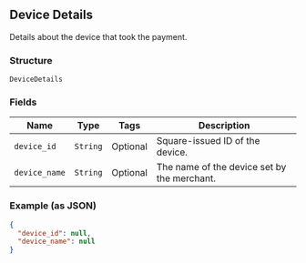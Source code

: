 ## Device Details

Details about the device that took the payment.

### Structure

`DeviceDetails`

### Fields

| Name | Type | Tags | Description |
|  --- | --- | --- | --- |
| `device_id` | `String` | Optional | Square-issued ID of the device. |
| `device_name` | `String` | Optional | The name of the device set by the merchant. |

### Example (as JSON)

```json
{
  "device_id": null,
  "device_name": null
}
```

